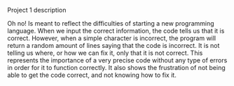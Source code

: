 Project 1 description

Oh no! Is meant to reflect the difficulties of starting a new programming language. When we input the correct information, the code tells us that it is correct. However, when a simple character is incorrect, the program will return a random amount of lines saying that the code is incorrect. It is not telling us where, or how we can fix it, only that it is not correct. This represents the importance of a very precise code without any type of errors in order for it to function correctly. It also shows the frustration of not being able to get the code correct, and not knowing how to fix it.